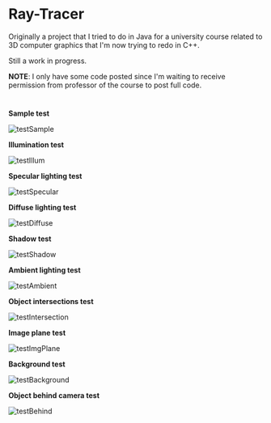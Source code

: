 # Ray-Tracer

Originally a project that I tried to do in Java for a university course related to 3D computer graphics that I'm now trying to redo in C++.

Still a work in progress.

**NOTE**: I only have some code posted since I'm waiting to receive permission from professor of the course to post full code.

#


**Sample test**

![testSample](https://github.com/user-attachments/assets/81651620-3ab6-41f9-82a7-276fcebf8646)

**Illumination test**

![testIllum](https://github.com/user-attachments/assets/02ce35bf-3890-4a7e-ab29-24c9f30e10fc)

**Specular lighting test**

![testSpecular](https://github.com/user-attachments/assets/6103a6f2-7513-4251-987a-a67b84a026fd)

**Diffuse lighting test**

![testDiffuse](https://github.com/user-attachments/assets/7978c1b3-95f7-4e9c-b0fc-00f3ecaed512)

**Shadow test**

![testShadow](https://github.com/user-attachments/assets/cb111d65-611e-4aa1-bd2b-b891ab30892f)

**Ambient lighting test**

![testAmbient](https://github.com/user-attachments/assets/204528b0-fb01-495c-94e9-da1314d476bb)

**Object intersections test**

![testIntersection](https://github.com/user-attachments/assets/7597bd57-81a1-471b-89b2-0beb1c1b0d57)

**Image plane test**

![testImgPlane](https://github.com/user-attachments/assets/bf02050d-60d5-4a89-b48d-80b6bcf3d584)

**Background test**

![testBackground](https://github.com/user-attachments/assets/94dbd269-6149-49f6-8751-6adeaca7aad8)

**Object behind camera test**

![testBehind](https://github.com/user-attachments/assets/891857f8-824f-47af-8a82-b5b12263198f)
